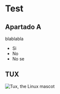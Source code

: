 # Test

## Apartado A

blablabla
- Si
- No
- No se

## TUX
![Tux, the Linux mascot](/assets/images/tux.png)
